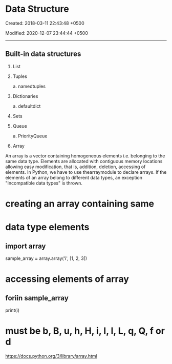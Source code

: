 # Data Structure

Created: 2018-03-11 22:43:48 +0500

Modified: 2020-12-07 23:44:44 +0500

---

## Built-in data structures

1. List

2. Tuples

    a.  namedtuples

3. Dictionaries

    a.  defaultdict

4. Sets

5. Queue

    a.  PriorityQueue

6. Array

An array is a vector containing homogeneous elements i.e. belonging to the same data type. Elements are allocated with contiguous memory locations allowing easy modification, that is, addition, deletion, accessing of elements. In Python, we have to use thearraymodule to declare arrays. If the elements of an array belong to different data types, an exception "Incompatible data types" is thrown.

# creating an array containing same

# data type elements

## import array

sample_array **=** array.array('i', [1, 2, 3])

# accessing elements of array

## for**i**in sample_array

print(i)

# must be b, B, u, h, H, i, I, l, L, q, Q, f or d

<https://docs.python.org/3/library/array.html>
